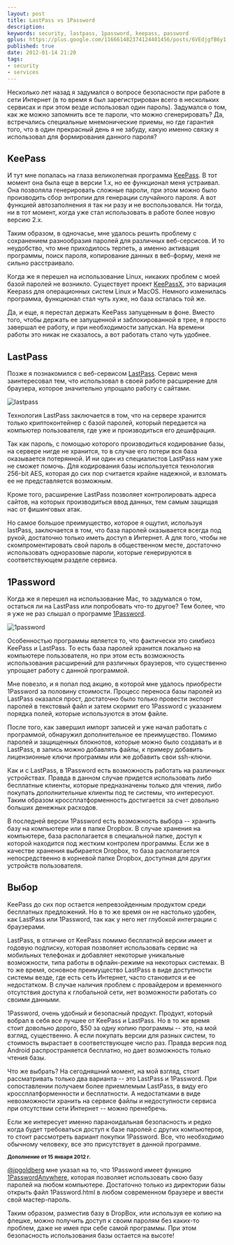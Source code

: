 ```yaml
---
layout: post
title: LastPass vs 1Password
description: 
keywords: security, lastpass, 1password, keepass, password
gplus: https://plus.google.com/116661482374124481456/posts/6VEdjgfB6y1
published: true
date: 2012-01-14 21:20
tags:
- security
- services
---
```


Несколько лет назад я задумался о вопросе безопасности при работе в сети Интернет (в то время я был зарегистрирован всего в нескольких сервисах и при этом везде использовал один пароль). Задумался о том, как же можно запомнить все те пароли, что можно сгенерировать? Да, встречались специальные мнемонические приемы, но где гарантия того, что в один прекрасный день я не забуду, какую именно связку я использовал для формирования данного пароля?

## KeePass

И тут мне попалась на глаза великолепная программа [KeePass](http://keepass.info/ "Keepass Password Safe"). В тот момент она была еще в версии 1.x, но ее функционал меня устраивал. Она позволяла генерировать сложные пароли, при этом можно было производить сбор энтропии для генерации случайного пароля. А вот функцией автозаполнения я так ни разу и не воспользовался. Ни тогда, ни в тот момент, когда уже стал использовать в работе более новую версию 2.x.

Таким образом, в одночасье, мне удалось решить проблему с сохранением разнообразия паролей для различных веб-серсисов. И то неудобство, что мне приходилось терпеть, а именно активация программы, поиск пароля, копирование данных в веб-форму, меня не сильно расстраивало.

Когда же я перешел на использование Linux, никаких проблем с моей базой паролей не возникло. Существует проект [KeePassX](http://www.keepassx.org/ "KeePassX"), это вариация Keepass для операционных систем Linux и MacOS. Немного изменилась программа, функционал стал чуть хуже, но база осталась той же. 

Да, и еще, я перестал держать KeePass запущенным в фоне. Вместо того, чтобы держать ее запущенной и заблокированной в трее, я просто завершал ее работу, и при необходимости запускал. На времени работы это никак не сказалось, а вот работать стало чуть удобнее. 

## LastPass

Позже я познакомился с веб-сервисом [LastPass](http://lastpass.com/ "LastPass - Password Manager, Form Filler, Password Management"). Сервис меня заинтересовал тем, что использовал в своей работе расширение для браузера, которое значительно упрощало работу с сайтами.

![lastpass](http://static.juev.ru/2012/01/lastpass.png)

Технология LastPass заключается в том, что на сервере хранится только криптоконтейнер с базой паролей, который передается на компьютер пользователя, где уже и производиться его дешифрация. 

Так как пароль, с помощью которого производиться кодирование базы, на сервере нигде не хранится, то в случае его потери вся база оказывается потерянной. И ни один из специалистов LastPass нам уже не сможет помочь. Для кодирования базы используется технология 256-bit AES, которая до сих пор считается крайне надежной, и взломать ее не представляется возможным.

Кроме того, расширение LastPass позволяет контролировать адреса сайтов, на которых производиться ввод данных, тем самым защищая нас от фишинговых атак.

Но самое большое преимущество, которое я ощутил, используя lastPass,  заключается в том, что база паролей оказывается всегда под рукой, достаточно только иметь доступ в Интернет. А для того, чтобы не скомпроментировать свой пароль в общественном месте, достаточно использовать одноразовые пароли, которые генерируются в соответствующем разделе сервиса.

## 1Password

Когда же я перешел на использование Mac, то задумался о том, остаться ли на LastPass или попробовать что-то другое? Тем более, что я уже не раз слышал о программе [1Password](https://agilebits.com/onepassword "1Password").

![1password](http://static.juev.ru/2012/01/1password.png)

Особенностью программы является то, что фактически это симбиоз KeePass и LastPass. То есть база паролей хранится локально на компьютере пользователя, но при этом есть возможность использования расширений для различных браузеров, что существенно упрощает работу с данной программой.

Мне повезло, и я попал под акцию, в которой мне удалось приобрести 1Password за половину стоимости. Процесс переноса базы паролей из LastPass оказался прост, достаточно было только провести экспорт паролей в текстовый файл и затем скормит его 1Password с указанием порядка полей, которые используются в этом файле.

После того, как завершил импорт записей и уже начал работать с программой, обнаружил дополнительное ее преимущество. Помимо паролей и защищенных блокнотов, которые можно было создавать и в LastPass, в запись можно добавлять файлы, к примеру добавить лицензионные ключи программы или же добавить свои ssh-ключи. 

Как и с LastPass, в 1Password есть возможность работать на различных устройствах. Правда в данном случае придется использовать либо бесплатные клиенты, которые предназначены только для чтения, либо покупать дополнительные клиенты под те системы, что интересуют. Таким образом кроссплатформенность достигается за счет довольно больших денежных расходов.

В последней версии 1Password есть возможность выбора -- хранить базу на компьютере или в папке Dropbox. В случае хранения на компьютере, база располагается в специальной папке, доступ к которой находится под жестким контролем программы. Если же в качестве хранения выбирается Dropbox, то база располагается непосредственно в корневой папке Dropbox, доступная для других устройств пользователя.

## Выбор

KeePass до сих пор остается непревзойденным продуктом среди бесплатных предложений. Но в то же время он не настолько удобен, как LastPass или 1Password, так как у него нет глубокой интеграции с браузерами.

LastPass, в отличие от KeePass помимо бесплатной версии имеет и годовую подписку, которая позволяет использовать сервис на мобильных телефонах и добавляет некоторые уникальные возможности, типа работы в офлайн-режиме на некоторых системах. В то же время, основное преимущество LastPass в виде доступности системы везде, где есть сеть Интернет, часто становится и ее недостатком. В случае наличия проблем с провайдером и временного отсутствия доступа к глобальной сети, нет возможности работать со своими данными.

1Password, очень удобный и безопасный продукт. Продукт, который вобрал в себя все лучшее от KeePass и LastPass. Но в то же время стоит довольно дорого, $50 за одну копию программы -- это, на мой взгляд, существенно. А если покупать версии для разных систем, то стоимость вырастает в соответствующее число раз. Правда версия под Android распространяется бесплатно, но дает возможность только чтения базы.

Что же выбрать? На сегодняшний момент, на мой взгляд, стоит рассматривать только два варианта -- это LastPass и 1Password. При сопоставлении получаем более приемлемым LastPass, в виду его кроссплатформенности и бесплатности. А недостатками в виде невозможности хранить на сервисе файлы и недоступности сервиса при отсутствии сети Интернет -- можно пренебречь.

Если же интересует именно параноидальная безопасность и редко когда будет требоваться доступ к базе паролей с других компьютеров, то стоит рассмотреть вариант покупки 1Password. Все, что необходимо обычному человеку, все это присутствует в данной программе.

<small><strong>Дополнение от 15 января 2012 г.</strong></small>

[@jpgoldberg](https://twitter.com/#!/jpgoldberg "Jeffrey Goldberg on Twitter") мне указал на то, что 1Password имеет функцию [1PasswordAnywhere](http://help.agile.ws/1Password3/1passwordanywhere.html "1PasswordAnywhere"), которая позволяет использовать свою базу паролей на любом компьютере. Достаточно только из директории базы открыть файл 1Password.html в любом современном браузере и ввести свой мастер-пароль.

Таким образом, разместив базу в DropBox, или используя ее копию на флешке, можно получить доступ к своим паролям без каких-то проблем, даже не имея при себе самой программы. При этом безопасность использования базы остается на высоте!